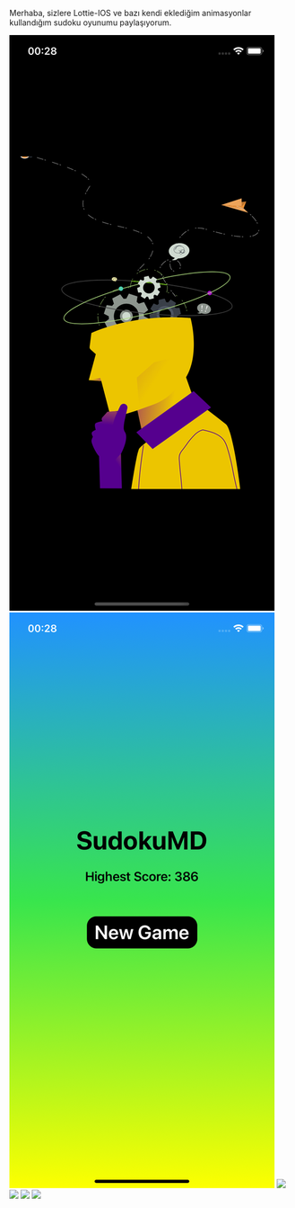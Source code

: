 Merhaba, sizlere Lottie-IOS ve bazı kendi eklediğim animasyonlar kullandığım sudoku oyunumu paylaşıyorum.

<img src="https://raw.githubusercontent.com/Mehmetdora/Sudoku-Game/main/Simulator%20Screenshot%20-%2011%20-%202024-04-23%20at%2000.28.45.png" width="auto">
<img src="https://raw.githubusercontent.com/Mehmetdora/Sudoku-Game/main/Simulator%20Screenshot%20-%2011%20-%202024-04-23%20at%2000.28.54.png" width="auto">
<img src="https://raw.githubusercontent.com/Mehmetdora/Sudoku-Game/main/Simulator%20Screenshot%20-%2011%20-%202024-04-23%20at%2000.28.07.png" width="auto">
<img src="https://raw.githubusercontent.com/Mehmetdora/Sudoku-Game/main/Simulator%20Screenshot%20-%2011%20-%202024-04-23%20at%2000.28.15.png" width="auto">
<img src="https://raw.githubusercontent.com/Mehmetdora/Sudoku-Game/main/Simulator%20Screenshot%20-%2011%20-%202024-04-23%20at%2000.28.27.png" width="auto">
<img src="https://raw.githubusercontent.com/Mehmetdora/Sudoku-Game/main/Simulator%20Screenshot%20-%2011%20-%202024-04-23%20at%2000.28.57.png" width="auto">



